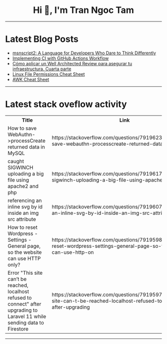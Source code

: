 <h1 align="center">Hi 👋, I'm Tran Ngoc Tam</h1>

---

# Latest Blog Posts 
<!-- BLOG-POST-LIST:START -->
- [msnscript2: A Language for Developers Who Dare to Think Differently](https://dev.to/masonmarker/msnscript2-a-language-for-developers-who-dare-to-think-differently-29b9)
- [Implementing CI with GitHub Actions Workflow](https://dev.to/cleobnvntra/implementing-ci-with-github-actions-workflow-3oh4)
- [Cómo aplicar un Well Architected Review para asegurar tu infraestructura. Cuarta parte](https://dev.to/dcastrocordero22/como-aplicar-un-well-architected-review-para-asegurar-tu-infraestructura-cuarta-parte-2844)
- [Linux File Permissions Cheat Sheet](https://dev.to/adnanalemran/linux-file-permissions-cheat-sheet-1671)
- [AWK Cheat Sheet](https://dev.to/adnanalemran/awk-cheat-sheet-1gm)
<!-- BLOG-POST-LIST:END -->

---

# Latest stack oveflow activity
<table>
  <tr><th>Title</th><th>Link</th></tr>
  <!-- STACKOVERFLOW:START --><tr><td>How to save WebAuthn-&gt;processCreate returned data in MySQL</td><td>https://stackoverflow.com/questions/79196237/how-to-save-webauthn-processcreate-returned-data-in-mysql</td></tr><tr><td>caught SIGWINCH uploading a big file using apache2 and php</td><td>https://stackoverflow.com/questions/79196176/caught-sigwinch-uploading-a-big-file-using-apache2-and-php</td></tr><tr><td>referencing an inline svg by id inside an img src attribute</td><td>https://stackoverflow.com/questions/79196072/referencing-an-inline-svg-by-id-inside-an-img-src-attribute</td></tr><tr><td>How to reset Wordpress - Settings - General page, so the website can use HTTP only?</td><td>https://stackoverflow.com/questions/79195981/how-to-reset-wordpress-settings-general-page-so-the-website-can-use-http-on</td></tr><tr><td>Error &quot;This site can’t be reached, localhost refused to connect&quot; after upgrading to Laravel 11 while sending data to Firestore</td><td>https://stackoverflow.com/questions/79195971/error-this-site-can-t-be-reached-localhost-refused-to-connect-after-upgrading</td></tr><!-- STACKOVERFLOW:END -->
</table>

---


